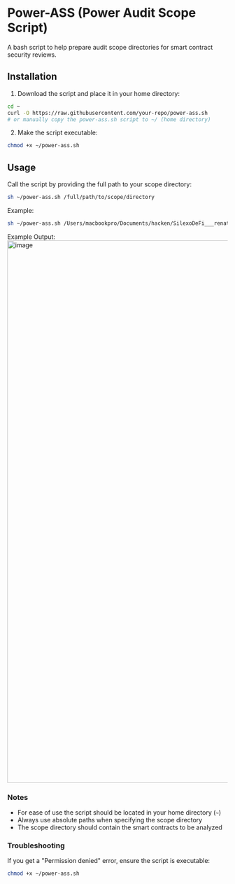 
# Power-ASS (Power Audit Scope Script)

A bash script to help prepare audit scope directories for smart contract security reviews.

## Installation

1. Download the script and place it in your home directory:
```bash
cd ~
curl -O https://raw.githubusercontent.com/your-repo/power-ass.sh
# or manually copy the power-ass.sh script to ~/ (home directory)
```

2. Make the script executable:
```bash
chmod +x ~/power-ass.sh
```

## Usage

Call the script by providing the full path to your scope directory:

```bash
sh ~/power-ass.sh /full/path/to/scope/directory
```

Example:
```bash
sh ~/power-ass.sh /Users/macbookpro/Documents/hacken/SilexoDeFi___renatus-protocol-contracts/scope
```
Example Output:
<img width="1239" alt="image" src="https://github.com/user-attachments/assets/11ee3bbe-779a-4ccb-b671-36dd86610ce9" />


### Notes
- For ease of use the script should be located in your home directory (`~`)
- Always use absolute paths when specifying the scope directory
- The scope directory should contain the smart contracts to be analyzed

### Troubleshooting
If you get a "Permission denied" error, ensure the script is executable:
```bash
chmod +x ~/power-ass.sh
```

